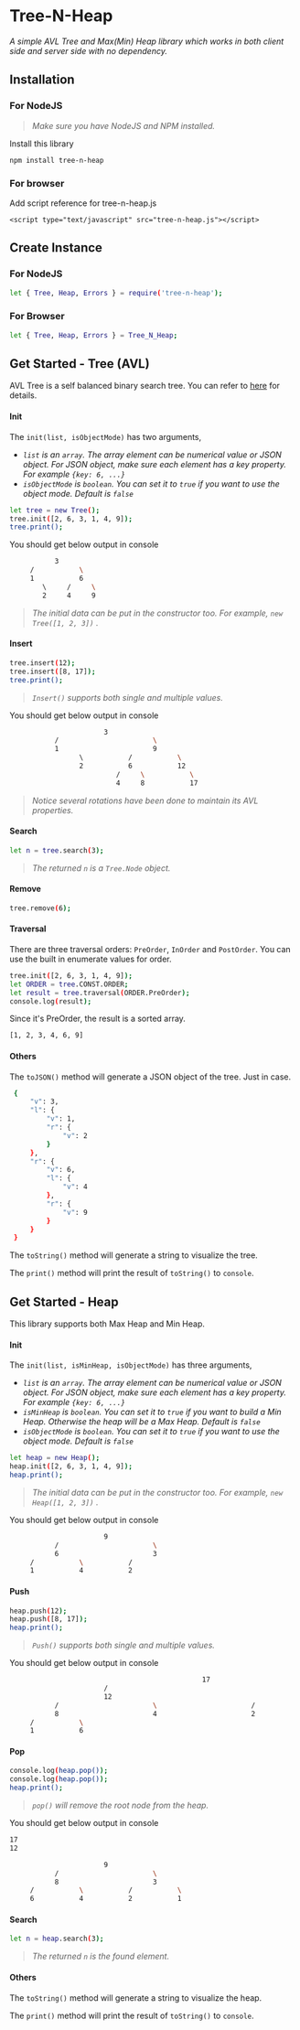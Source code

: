 # Tree-N-Heap

_A simple AVL Tree and Max(Min) Heap library which works in both client side and server side with no dependency._


## Installation

### For NodeJS
> _Make sure you have NodeJS and NPM installed._

Install this library

`npm install tree-n-heap`

### For browser
Add script reference for tree-n-heap.js

`<script type="text/javascript" src="tree-n-heap.js"></script>`  

## Create Instance

### For NodeJS
```bash
let { Tree, Heap, Errors } = require('tree-n-heap');
```

### For Browser
```bash
let { Tree, Heap, Errors } = Tree_N_Heap;
```

## Get Started - Tree (AVL)

AVL Tree is a self balanced binary search tree. You can refer to <a href="https://en.wikipedia.org/wiki/AVL_tree">here</a> for details.

#### Init

The `init(list, isObjectMode)` has two arguments,
- _`list` is an `array`. The array element can be numerical value or JSON object. For JSON object, make sure each element has a key property. For example `{key: 6, ...}`_
- _`isObjectMode` is `boolean`. You can set it to `true` if you want to use the object mode. Default is `false`_


```bash
let tree = new Tree();
tree.init([2, 6, 3, 1, 4, 9]);
tree.print();
```

You should get below output in console

```bash
           3            
     /           \      
     1           6      
        \     /     \   
        2     4     9   
```

> _The initial data can be put in the constructor too. For example, `new Tree([1, 2, 3])` ._


#### Insert

```bash
tree.insert(12);
tree.insert([8, 17]);
tree.print();
```
> _`Insert()` supports both single and multiple values._

You should get below output in console

```bash
                       3                        
           /                       \            
           1                       9            
                 \           /           \      
                 2           6           12     
                          /     \           \   
                          4     8           17  
```

> _Notice several rotations have been done to maintain its AVL properties._

#### Search

```bash
let n = tree.search(3);
```
> _The returned `n` is a `Tree.Node` object._


#### Remove

```bash
tree.remove(6);
```

#### Traversal

There are three traversal orders: `PreOrder`, `InOrder` and `PostOrder`. You can use the built in enumerate values for order.  

```bash
tree.init([2, 6, 3, 1, 4, 9]);
let ORDER = tree.CONST.ORDER;
let result = tree.traversal(ORDER.PreOrder);
console.log(result);
```

Since it's PreOrder, the result is a sorted array. 

```bash
[1, 2, 3, 4, 6, 9]
```

#### Others

The `toJSON()` method will generate a JSON object of the tree. Just in case. 

```bash
 {
     "v": 3,
     "l": {
         "v": 1,
         "r": {
             "v": 2
         }
     },
     "r": {
         "v": 6,
         "l": {
             "v": 4
         },
         "r": {
             "v": 9
         }
     }
 }
 ```
	
The `toString()` method will generate a string to visualize the tree.

The `print()` method will print the result of `toString()` to `console`.


## Get Started - Heap

This library supports both Max Heap and Min Heap.

#### Init

The `init(list, isMinHeap, isObjectMode)` has three arguments,
- _`list` is an `array`. The array element can be numerical value or JSON object. For JSON object, make sure each element has a key property. For example `{key: 6, ...}`_
- _`isMinHeap` is `boolean`. You can set it to `true` if you want to build a Min Heap. Otherwise the heap will be a Max Heap. Default is `false`_
- _`isObjectMode` is `boolean`. You can set it to `true` if you want to use the object mode. Default is `false`_


```bash
let heap = new Heap();
heap.init([2, 6, 3, 1, 4, 9]);
heap.print();
```
> _The initial data can be put in the constructor too. For example, `new Heap([1, 2, 3])` ._

You should get below output in console

```bash
                       9                        
           /                       \            
           6                       3            
     /           \           /                  
     1           4           2                  
```

#### Push

```bash
heap.push(12);
heap.push([8, 17]);
heap.print();
```
> _`Push()` supports both single and multiple values._

You should get below output in console

```bash
                                               17                                               
                       /                                               \                        
                       12                                              9                        
           /                       \                       /                       \            
           8                       4                       2                       3            
     /           \                                                                              
     1           6                                                                             
```

#### Pop

```bash
console.log(heap.pop());
console.log(heap.pop());
heap.print();
```
> _`pop()` will remove the root node from the heap._

You should get below output in console

```bash
17
12

                       9                        
           /                       \            
           8                       3            
     /           \           /           \      
     6           4           2           1

```

#### Search

```bash
let n = heap.search(3);
```
> _The returned `n` is the found element._

#### Others
	
The `toString()` method will generate a string to visualize the heap.

The `print()` method will print the result of `toString()` to `console`.


